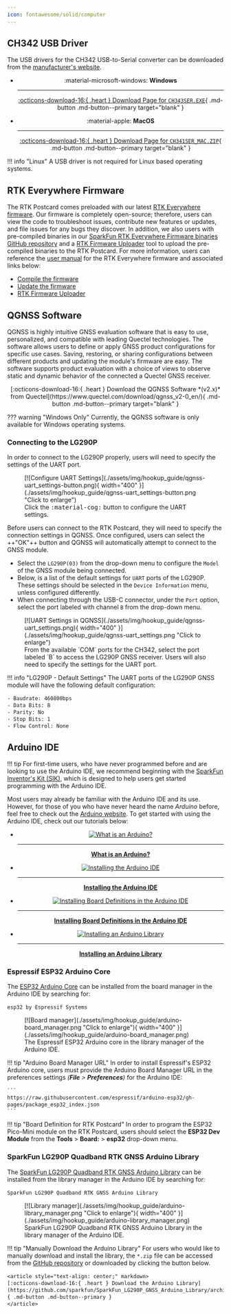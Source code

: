 ```yaml
---
icon: fontawesome/solid/computer
---
```


## CH342 USB Driver
The USB drivers for the CH342 USB-to-Serial converter can be downloaded from the [manufacturer's website](https://www.wch-ic.com/search?q=CH342&t=downloads).

<div class="grid cards" align="center" markdown>

-   :material-microsoft-windows: **Windows**

	---

	[:octicons-download-16:{ .heart } Download Page for `CH343SER.EXE`](https://www.wch-ic.com/downloads/CH343SER_EXE.html){ .md-button .md-button--primary target="blank" }


-   :material-apple: **MacOS**

	---

	[:octicons-download-16:{ .heart } Download Page for `CH341SER_MAC.ZIP`](https://www.wch-ic.com/downloads/CH34XSER_MAC_ZIP.html){ .md-button .md-button--primary target="blank" }


</div>


!!! info "Linux"
	A USB driver is not required for Linux based operating systems.



## RTK Everywhere Firmware
The RTK Postcard comes preloaded with our latest [RTK Everywhere firmware](https://github.com/sparkfun/SparkFun_RTK_Everywhere_Firmware). Our firmware is completely open-source; therefore, users can view the code to troubleshoot issues, contribute new features or updates, and file issues for any bugs they discover. In addition, we also users with pre-compiled binaries in our [SparkFun RTK Everywhere Firmware binaries GitHub repository](https://github.com/sparkfun/SparkFun_RTK_Everywhere_Firmware_Binaries) and a [RTK Firmware Uploader](https://github.com/sparkfun/SparkFun_RTK_Firmware_Uploader) tool to upload the pre-compiled binaries to the RTK Postcard. For more information, users can reference the [user manual](http://docs.sparkfun.com/SparkFun_RTK_Everywhere_Firmware/) for the RTK Everywhere firmware and associated links below:

- [Compile the firmware](https://docs.sparkfun.com/SparkFun_RTK_Everywhere_Firmware/firmware_compile/)
- [Update the firmware](https://docs.sparkfun.com/SparkFun_RTK_Everywhere_Firmware/firmware_update_esp32/)
- [RTK Firmware Uploader](https://github.com/sparkfun/SparkFun_RTK_Firmware_Uploader)



## QGNSS Software
QGNSS is highly intuitive GNSS evaluation software that is easy to use, personalized, and compatible with leading Quectel technologies. The software allows users to define or apply GNSS product configurations for specific use cases. Saving, restoring, or sharing configurations between different products and updating the module's firmware are easy. The software supports product evaluation with a choice of views to observe static and dynamic behavior of the connected a Quectel GNSS receiver.

<article style="text-align: center;" markdown>
[:octicons-download-16:{ .heart } Download the QGNSS Software *(v2.x)* from Quectel](https://www.quectel.com/download/qgnss_v2-0_en/){ .md-button .md-button--primary target="blank" }
</article>

??? warning "Windows Only"
	Currently, the QGNSS software is only available for Windows operating systems.


### Connecting to the LG290P
In order to connect to the LG290P properly, users will need to specify the settings of the UART port.

<figure markdown>
[![Configure UART Settings](./assets/img/hookup_guide/qgnss-uart_settings-button.png){ width="400" }](./assets/img/hookup_guide/qgnss-uart_settings-button.png "Click to enlarge")
<figcaption markdown>
Click the <kbd>:material-cog:</kbd> button to configure the UART settings.
</figcaption>
</figure>

Before users can connect to the RTK Postcard, they will need to specify the connection settings in QGNSS. Once configured, users can select the ++"OK"++ button and QGNSS will automatically attempt to connect to the GNSS module.

- Select the `LG290P(03)` from the drop-down menu to configure the `Model` of the GNSS module being connected.
- Below, is a list of the default settings for `UART` ports of the LG290P. These settings should be selected in the `Device Information` menu, unless configured differently.
- When connecting through the USB-C connector, under the `Port` option, select the port labeled with channel `B` from the drop-down menu.


<div class="grid" markdown>

<div markdown>

<figure markdown>
[![UART Settings in QGNSS](./assets/img/hookup_guide/qgnss-uart_settings.png){ width="400" }](./assets/img/hookup_guide/qgnss-uart_settings.png "Click to enlarge")
<figcaption markdown>
From the available `COM` ports for the CH342, select the port labeled `B` to access the LG290P GNSS receiver. Users will also need to specify the settings for the UART port.
</figcaption>
</figure>

</div>


<div markdown>

!!! info "LG290P - Default Settings"
	The UART ports of the LG290P GNSS module will have the following default configuration:

	- Baudrate: 460800bps
	- Data Bits: 8
	- Parity: No
	- Stop Bits: 1
	- Flow Control: None

</div>

</div>



## Arduino IDE
!!! tip
	For first-time users, who have never programmed before and are looking to use the Arduino IDE, we recommend beginning with the <a href="https://www.sparkfun.com/products/15631">SparkFun Inventor's Kit (SIK)</a>, which is designed to help users get started programming with the Arduino IDE.

Most users may already be familiar with the Arduino IDE and its use. However, for those of you who have never heard the name *Arduino* before, feel free to check out the [Arduino website](https://www.arduino.cc/en/Guide/HomePage). To get started with using the Arduino IDE, check out our tutorials below:


<div class="grid cards" markdown align="center">

-   <a href="https://learn.sparkfun.com/tutorials/50"><figure markdown>
	![What is an Arduino?](https://cdn.sparkfun.com/c/264-148/assets/3/b/6/e/b/512e66bece395f492b000000.jpg)
	</figure>

	---

	**What is an Arduino?**</a>

-   <a href="https://learn.sparkfun.com/tutorials/61"><figure markdown>
	![Installing the Arduino IDE](https://cdn.sparkfun.com/c/264-148/assets/learn_tutorials/6/1/arduinoThumb.jpg)
	</figure>

	---

	**Installing the Arduino IDE**</a>

-   <a href="https://learn.sparkfun.com/tutorials/1265"><figure markdown>
	![Installing Board Definitions in the Arduino IDE](https://cdn.sparkfun.com/c/264-148/assets/learn_tutorials/1/2/6/5/sparkfun_boards.PNG)
	</figure>

	---

	**Installing Board Definitions in the Arduino IDE**</a>

-   <a href="https://learn.sparkfun.com/tutorials/15"><figure markdown>
	![Installing an Arduino Library](https://cdn.sparkfun.com/c/264-148/assets/b/e/4/b/2/50f04b99ce395fd95e000001.jpg)
	</figure>

	---

	**Installing an Arduino Library**</a>

</div>


### Espressif ESP32 Arduino Core
The [ESP32 Arduino Core](https://github.com/espressif/arduino-esp32) can be installed from the board manager in the Arduino IDE by searching for:

	esp32 by Espressif Systems

<div class="grid" markdown>

<div markdown>

<figure markdown>
[![Board manager](./assets/img/hookup_guide/arduino-board_manager.png "Click to enlarge"){ width="400" }](./assets/img/hookup_guide/arduino-board_manager.png)
<figcaption markdown>
The Espressif ESP32 Arduino core in the library manager of the Arduino IDE.
</figcaption>
</figure>

</div>


<div markdown>

!!! tip "Arduino Board Manager URL"
	In order to install Espressif's ESP32 Arduino core, users must provide the Arduino Board Manager URL in the preferences settings *(**File** > **Preferences**)* for the Arduino IDE:

	```
	https://raw.githubusercontent.com/espressif/arduino-esp32/gh-pages/package_esp32_index.json
	```


!!! tip "Board Definition for RTK Postcard"
	In order to program the ESP32 Pico-Mini module on the RTK Postcard, users should select the **ESP32 Dev Module** from the **Tools** > **Board:** > **esp32** drop-down menu.


</div>

</div>


### SparkFun LG290P Quadband RTK GNSS Arduino Library
The [SparkFun LG290P Quadband RTK GNSS Arduino Library](https://github.com/sparkfun/SparkFun_LG290P_GNSS_Arduino_Library) can be installed from the library manager in the Arduino IDE by searching for:

	SparkFun LG290P Quadband RTK GNSS Arduino Library

<div class="grid" markdown>

<div markdown>

<figure markdown>
[![Library manager](./assets/img/hookup_guide/arduino-library_manager.png "Click to enlarge"){ width="400" }](./assets/img/hookup_guide/arduino-library_manager.png)
<figcaption markdown>
SparkFun LG290P Quadband RTK GNSS Arduino Library in the library manager of the Arduino IDE.
</figcaption>
</figure>

</div>


<div markdown>

!!! tip "Manually Download the Arduino Library"
	For users who would like to manually download and install the library, the `*.zip` file can be accessed from the [GitHub repository](https://github.com/sparkfun/SparkFun_LG290P_GNSS_Arduino_Library) or downloaded by clicking the button below.

	<article style="text-align: center;" markdown>
	[:octicons-download-16:{ .heart } Download the Arduino Library](https://github.com/sparkfun/SparkFun_LG290P_GNSS_Arduino_Library/archive/refs/heads/main.zip){ .md-button .md-button--primary }
	</article>

</div>

</div>
